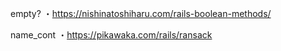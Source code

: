 empty?
・https://nishinatoshiharu.com/rails-boolean-methods/

name_cont
・https://pikawaka.com/rails/ransack